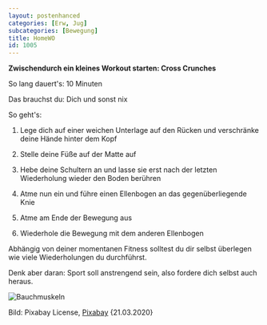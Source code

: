 ```yaml
---
layout: postenhanced
categories: [Erw, Jug]
subcategories: [Bewegung]
title: HomeWO
id: 1005
---
```

**Zwischendurch ein kleines Workout starten: Cross Crunches**

So lang dauert's: 10 Minuten

Das brauchst du: Dich und sonst nix

So geht's:
  1. Lege dich auf einer weichen Unterlage auf den Rücken und verschränke deine Hände hinter dem Kopf
  
  2. Stelle deine Füße auf der Matte auf
  
  3. Hebe deine Schultern an und lasse sie erst nach der letzten Wiederholung wieder den Boden berühren  
  
  4. Atme nun ein und führe einen Ellenbogen an das gegenüberliegende Knie
  
  5. Atme am Ende der Bewegung aus
  
  6. Wiederhole die Bewegung mit dem anderen Ellenbogen
  
Abhängig von deiner momentanen Fitness solltest du dir selbst überlegen wie viele Wiederholungen du durchführst. 

Denk aber daran: Sport soll anstrengend sein, also fordere dich selbst auch heraus.


![Bauchmuskeln](https://cdn.pixabay.com/photo/2017/04/22/10/15/sport-2250970_1280.jpg)

Bild:  Pixabay License, [Pixabay](https://pixabay.com/de/photos/sport-training-bauchmuskeln-sixpack-2250970/) {21.03.2020}
